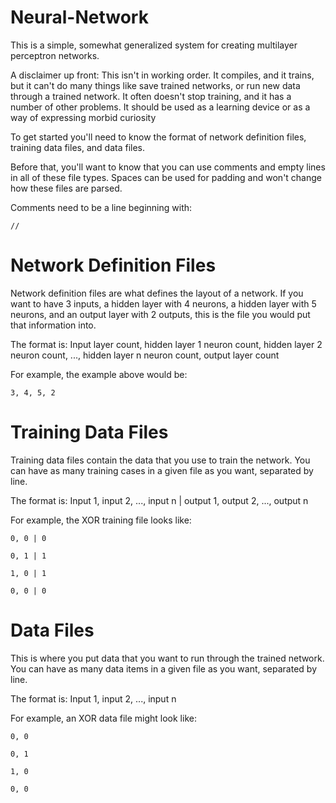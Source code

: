 # Neural-Network

This is a simple, somewhat generalized system for creating multilayer perceptron networks.

A disclaimer up front:  This isn't in working order.  It compiles, and it trains, but it can't do many things like save trained networks, or run new data through a trained network.  It often doesn't stop training, and it has a number of other problems.  It should be used as a learning device or as a way of expressing morbid curiosity

To get started you'll need to know the format of network definition files, training data files, and data files.

Before that, you'll want to know that you can use comments and empty lines in all of these file types.  Spaces can be used for padding and won't change how these files are parsed.

Comments need to be a line beginning with:
```
//
```

# Network Definition Files
Network definition files are what defines the layout of a network.  If you want to have 3 inputs, a hidden layer with 4 neurons, a hidden layer with 5 neurons, and an output layer with 2 outputs, this is the file you would put that information into.

The format is:
Input layer count, hidden layer 1 neuron count, hidden layer 2 neuron count, ..., hidden layer n neuron count, output layer count

For example, the example above would be:
```
3, 4, 5, 2
```
# Training Data Files
Training data files contain the data that you use to train the network.
You can have as many training cases in a given file as you want, separated by line.

The format is:
Input 1, input 2, ..., input n | output 1, output 2, ..., output n

For example, the XOR training file looks like:
```
0, 0 | 0

0, 1 | 1

1, 0 | 1

0, 0 | 0
```
# Data Files
This is where you put data that you want to run through the trained network.
You can have as many data items in a given file as you want, separated by line.

The format is:
Input 1, input 2, ..., input n

For example, an XOR data file might look like:
```
0, 0

0, 1

1, 0

0, 0
```
